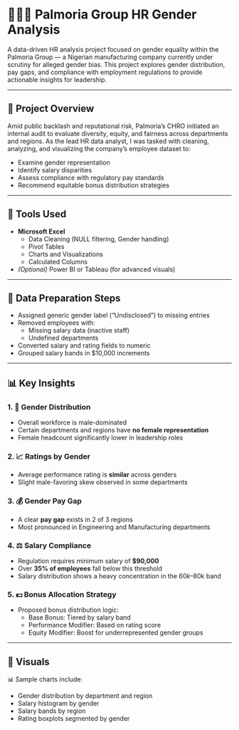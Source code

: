 # 👩🏾‍🔧 Palmoria Group HR Gender Analysis

A data-driven HR analysis project focused on gender equality within the Palmoria Group — a Nigerian manufacturing company currently under scrutiny for alleged gender bias. This project explores gender distribution, pay gaps, and compliance with employment regulations to provide actionable insights for leadership.

---

## 📌 Project Overview

Amid public backlash and reputational risk, Palmoria’s CHRO initiated an internal audit to evaluate diversity, equity, and fairness across departments and regions. As the lead HR data analyst, I was tasked with cleaning, analyzing, and visualizing the company’s employee dataset to:

- Examine gender representation
- Identify salary disparities
- Assess compliance with regulatory pay standards
- Recommend equitable bonus distribution strategies

---

## 🧰 Tools Used

- **Microsoft Excel**
  - Data Cleaning (NULL filtering, Gender handling)
  - Pivot Tables
  - Charts and Visualizations
  - Calculated Columns
- *(Optional)* Power BI or Tableau (for advanced visuals)

---

## 🧼 Data Preparation Steps

- Assigned generic gender label (“Undisclosed”) to missing entries
- Removed employees with:
  - Missing salary data (inactive staff)
  - Undefined departments
- Converted salary and rating fields to numeric
- Grouped salary bands in $10,000 increments

---

## 📊 Key Insights

### 1. 👥 Gender Distribution
- Overall workforce is male-dominated
- Certain departments and regions have **no female representation**
- Female headcount significantly lower in leadership roles

### 2. 📈 Ratings by Gender
- Average performance rating is **similar** across genders
- Slight male-favoring skew observed in some departments

### 3. 💰 Gender Pay Gap
- A clear **pay gap** exists in 2 of 3 regions
- Most pronounced in Engineering and Manufacturing departments

### 4. ⚖️ Salary Compliance
- Regulation requires minimum salary of **$90,000**
- Over **35% of employees** fall below this threshold
- Salary distribution shows a heavy concentration in the $60k–$80k band

### 5. 💵 Bonus Allocation Strategy
- Proposed bonus distribution logic:
  - Base Bonus: Tiered by salary band
  - Performance Modifier: Based on rating score
  - Equity Modifier: Boost for underrepresented gender groups

---

## 📸 Visuals

📊 Sample charts include:

- Gender distribution by department and region  
- Salary histogram by gender  
- Salary bands by region  
- Rating boxplots segmented by gender

